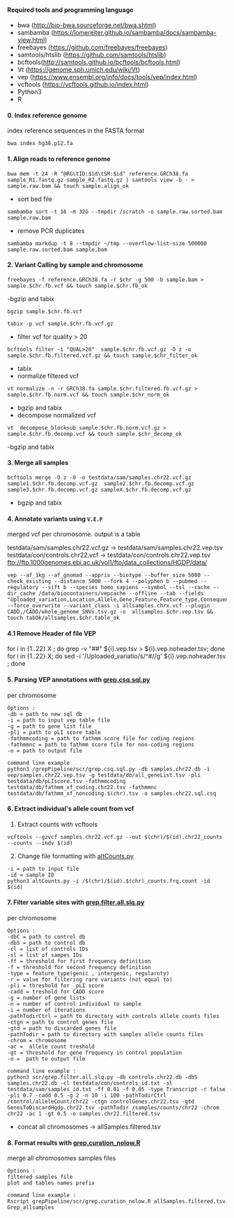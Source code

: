 #### Required tools and programming language
- bwa (http://bio-bwa.sourceforge.net/bwa.shtml)
- sambamba (https://lomereiter.github.io/sambamba/docs/sambamba-view.html)
- freebayes (https://github.com/freebayes/freebayes)
- samtools/htslib (https://github.com/samtools/htslib)
- bcftools(http://samtools.github.io/bcftools/bcftools.html)
- Vt (https://genome.sph.umich.edu/wiki/Vt)
- vep (https://www.ensembl.org/info/docs/tools/vep/index.html)
- vcftools (https://vcftools.github.io/index.html)
- Python3
- R

#### 0. Index reference genome
index reference sequences in the FASTA format
```
bwa index hg38.p12.fa
```

#### 1. Align reads to reference genome 
```
bwa mem -t 24 -R "@RG\tID:$id\tSM:$id" reference.GRCh38.fa sample_R1.fastq.gz sample_R2.fastq.gz | samtools view -b - > sample.raw.bam && touch sample.align_ok
```
- sort bed file

```
sambamba sort -t 16 -m 32G --tmpdir /scratch -o sample.raw.sorted.bam sample.raw.bam
```
- remove PCR duplicates
```
sambamba markdup -t 8 --tmpdir ~/tmp --overflow-list-size 500000 sample.raw.sorted.bam sample.bam
```
#### 2. Variant Calling by sample and chromosome
```
freebayes -f reference.GRCh38.fa -r $chr -g 500 -b sample.bam > sample.$chr.fb.vcf && touch sample.$chr.fb_ok
```
-bgzip and tabix
```
bgzip sample.$chr.fb.vcf
```
```
tabix -p vcf sample.$chr.fb.vcf.gz
```
- filter vcf for quality > 20
```
bcftools filter -i "QUAL>20"  sample.$chr.fb.vcf.gz -O z -o sample.$chr.fb.filtered.vcf.gz && touch sample.$chr_filter_ok
```
- tabix
- normalize filtered vcf
```
vt normalize -n -r GRCh38.fa sample.$chr.filtered.fb.vcf.gz > sample.$chr.fb.norm.vcf && touch sample.$chr_norm_ok
```
- bgzip and tabix
- decompose normalized vcf
```
vt  decompose_blocksub sample.$chr.fb.norm.vcf.gz > sample.$chr.fb.decomp.vcf && touch sample.$chr_decomp_ok
```
-bgzip and tabix

#### 3. Merge all samples
```
bcftools merge -O z -0 -o testdata/sam/samples.chr22.vcf.gz sample1.$chr.fb.decomp.vcf.gz  sample2.$chr.fb.decomp.vcf.gz sample3.$chr.fb.decomp.vcf.gz sampleX.$chr.fb.decomp.vcf.gz 
```
- bgzip and tabix

#### 4.  Annotate variants using `V.E.P`
merged vcf per chromosome. output is a table

testdata/sam/samples.chr22.vcf.gz -> testdata/sam/samples.chr22.vep.tsv
testdata/con/controls.chr22.vcf -> testdata/con/controls.chr22.vep.tsv  
ftp://ftp.1000genomes.ebi.ac.uk/vol1/ftp/data_collections/HGDP/data/

```
vep --af_1kg --af_gnomad --appris --biotype --buffer_size 5000 --check_existing --distance 5000 --fork 4 --polyphen b --pubmed --regulatory --sift b --species homo_sapiens --symbol --tsl --cache --dir_cache /data/biocontainers/vepcache --offline --tab --fields "Uploaded_variation,Location,Allele,Gene,Feature,Feature_type,Consequence,cDNA_position,CDS_position,Protein_position,Amino_acids,Codons,Existing_variation,IMPACT,SYMBOL,STRAND,SIFT,PolyPhen,EXON,AF,AFR_AF,AMR_AF,ASN_AF,EUR_AF,EAS_AF,SAS_AF,AA_AF,EA_AF,gnomAD_AF,gnomAD_AFR_AF,gnomAD_AMR_AF,gnomAD_ASJ_AF,gnomAD_EAS_AF,gnomAD_FIN_AF,gnomAD_NFE_AF,gnomAD_OTH_AF,gnomAD_SAS_AF,MAX_AF,CADD_RAW,CADD_PHRED" --force_overwrite --variant_class -i allsamples.chrx.vcf --plugin CADD,/CADD/whole_genome_SNVs.tsv.gz -o  allsamples.$chr.vep.tsv && touch tabOk/allsamples.$chr.table_ok
```

#### 4.1  Remove Header of file VEP
for i in {1..22} X ; do grep -v "##" ${i}.vep.tsv > ${i}.vep.noheader.tsv; done
for i in {1..22} X; do sed -i '/Uploaded_variatio/s/^#//g' ${i}.vep.noheader.tsv ; done

#### 5. Parsing VEP annotations with [grep.csq.sql.py](https://github.com/ezcn/grep/tree/master/6_grepPipeline/scr/grep.csq.sql.py)
 per chromosome
 ```
 Options :
 -db = path to new sql db
 -i = path to input vep table file
 -g = path to gene list file
 -pli = path to pLI score table
 -fathmmcoding = path to fathmm score file for coding regions
 -fathmmnc = path to fathmm score file for non-coding regions
 -o = path to output file
 ```
 
```
command line example
python3 /grepPipeline/scr/grep.csq.sql.py -db samples.chr22.db -i vep/samples.chr22.vep.tsv -g testdata/db/all_geneList.tsv -pli testdata/db/pLIscore.tsv -fathmmcoding testdata/db/fathmm_xf_coding.chr22.tsv -fathmmnc testdata/db/fathmm_xf_noncoding.$(chr).tsv -o samples.chr22.sql.csq
```

#### 6. Extract individual's allele count from vcf 
1. Extract counts with vcftools 
```
vcftools --gzvcf samples.chr22.vcf.gz --out $(chr)/$(id).chr22_counts  --counts --indv $(id)
```
2. Change file formatting with [altCounts.py](https://github.com/ezcn/grep/tree/master/6_grepPipeline/scr/altCounts.py)
```
-i = path to input file
-id = sample ID
python3 altCounts.py -i /$(chr)/$(id).$(chr)_counts.frq.count -id $(id)
```

#### 7. Filter variable sites with [grep.filter.all.slq.py](https://github.com/ezcn/grep/tree/master/6_grepPipeline/scr/grep.filter.all.slq.py)
per chromosome 
```
Options :
-dbC = path to control db 
-dbS = path to control db
-cl = list of controls IDs
-sl = list of sampes IDs
-ff = threshold for first frequency definition
-f = threshold for second frequency definition
-type = feature_type(genic , intergenic, regularoty)
-r = value for filtering rare variants (not equal to)
-pli = threshold for  pLI score
-cadd = treshold for CADD score
-g = number of gene lists
-n = number of control individual to sample
-i = number of iterations
-pathTodirCtrl = path to directory with controls allele counts files
-ctgn = path to control genes file
-gtd = path to discarded genes file
-pathTodir = path to directory with samples allele counts files
-chrom = chromosome
-ac =  allele count treshold
-gt = threshold for gene frequency in control population
-o =  path to output file
 ```

```
command line example : 
python3 scr/grep.filter.all.slq.py -db controls.chr22.db -dbS samples.chr22.db -cl testdata/con/controls_id.txt -sl testdata/sam/samples_id.txt -ff 0.01 -f 0.05 -type Transcript -r false -pli 0.7 -cadd 0.5 -g 2 -n 10 -i 100 -pathTodirCtrl /control/alleleCount/chr22 -ctgn controlGenes.chr22.tsv -gtd GenesToDiscardHgdp.chr22.tsv -pathTodir /samples/counts/chr22 -chrom chr22 -ac 1 -gt 0.5 -o samples.chr22.filtered.tsv
```
- concat all chromosomes -> allSamples.filtered.tsv

#### 8. Format results with [grep.curation_nolow.R](https://github.com/ezcn/grep/tree/master/6_grepPipeline/scr/grep.curation_nolow.R) 
merge all chromosomes samples files
```
Options : 
filtered samples file
plot and tables names prefix

command line example :
Rscript grepPipeline/scr/grep.curation_nolow.R allSamples.filtered.tsv Grep_allsamples
```
